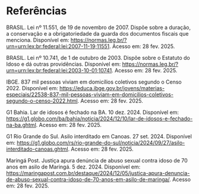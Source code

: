 # Referências


BRASIL. Lei nº 11.551, de 19 de novembro de 2007. Dispõe sobre a duração, a conservação e a obrigatoriedade da guarda dos documentos fiscais que menciona. Disponível em: https://normas.leg.br/?urn=urn:lex:br:federal:lei:2007-11-19;11551. Acesso em: 28 fev. 2025.

BRASIL. Lei nº 10.741, de 1 de outubro de 2003. Dispõe sobre o Estatuto do Idoso e dá outras providências. Disponível em: https://normas.leg.br/?urn=urn:lex:br:federal:lei:2003-10-01;10741. Acesso em: 28 fev. 2025.

IBGE. 837 mil pessoas viviam em domicílios coletivos segundo o Censo 2022. Disponível em: https://educa.ibge.gov.br/jovens/materias-especiais/22538-837-mil-pessoas-viviam-em-domicilios-coletivos-segundo-o-censo-2022.html. Acesso em: 28 fev. 2025.

G1 Bahia. Lar de idosos é fechado na BA. 10 dez. 2024. Disponível em: https://g1.globo.com/ba/bahia/noticia/2024/12/10/lar-de-idosos-e-fechado-na-ba.ghtml. Acesso em: 28 fev. 2025.

G1 Rio Grande do Sul. Asilo interditado em Canoas. 27 set. 2024. Disponível em: https://g1.globo.com/rs/rio-grande-do-sul/noticia/2024/09/27/asilo-interditado-canoas.ghtml. Acesso em: 28 fev. 2025.

Maringá Post. Justiça apura denúncia de abuso sexual contra idoso de 70 anos em asilo de Maringá. 5 dez. 2024. Disponível em: https://maringapost.com.br/destaque/2024/12/05/justica-apura-denuncia-de-abuso-sexual-contra-idoso-de-70-anos-em-asilo-de-maringa/. Acesso em: 28 fev. 2025.
